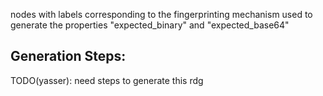 nodes with labels corresponding to the fingerprinting mechanism used to generate the properties "expected_binary" and "expected_base64"

## Generation Steps:
TODO(yasser): need steps to generate this rdg
